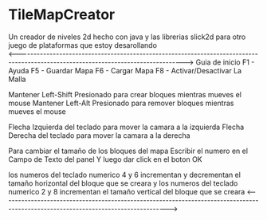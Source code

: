 # TileMapCreator
Un creador de niveles 2d hecho con java y las librerias slick2d para otro juego de plataformas que estoy desarollando       
<---------------------------------------------------------------------------------------------------------------------------------->
Guia de inicio
F1 - Ayuda
F5 - Guardar Mapa
F6 - Cargar Mapa
F8 - Activar/Desactivar La Malla

Mantener Left-Shift Presionado para
crear bloques mientras mueves el mouse
Mantener Left-Alt Presionado para remover
bloques mientras mueves el mouse

Flecha Izquierda del teclado para 
mover la camara a la izquierda
Flecha Derecha del teclado para 
mover la camara a la derecha

Para cambiar el tamaño de los bloques del mapa
Escribir el numero en el Campo de Texto del panel
Y luego dar click en el boton OK

los numeros del teclado numerico 4 y 6 incrementan y decrementan el tamaño horizontal del bloque que se creara
y los numeros del teclado numerico 2 y 8 incrementan el tamaño vertical del bloque que se creara
<---------------------------------------------------------------------------------------------------------------------------------->
